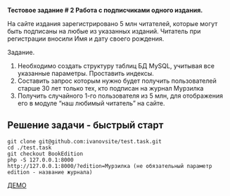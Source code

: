 
**Тестовое задание # 2 Работа с подписчиками одного издания.**

На сайте издания зарегистрировано 5 млн читателей, которые могут быть подписаны на любые из указанных изданий.
Читатель при регистрации вносили Имя и дату своего рождения.

Задание.
1. Необходимо создать структуру таблиц БД MySQL, учитывая все указанные параметры. Проставить индексы.
2. Составить запрос которым нужно будет получить   пользователей старше 30 лет только тех, кто подписан на журнал Мурзилка
3. Получить случайного 1-го пользователя из 5 млн, для отображения его в модуле “наш любимый читатель” на сайте.

## Решение задачи - быстрый старт

```
git clone git@github.com:ivanovsite/test.task.git
cd ./test.task
git checkout BookEdition
php -S 127.0.0.1:8000
http://127.0.0.1:8000/?edition=Мурзилка (не обязательный параметр edition - название журнала)
```
[ДЕМО](http://ivanov.site/demo/be/)